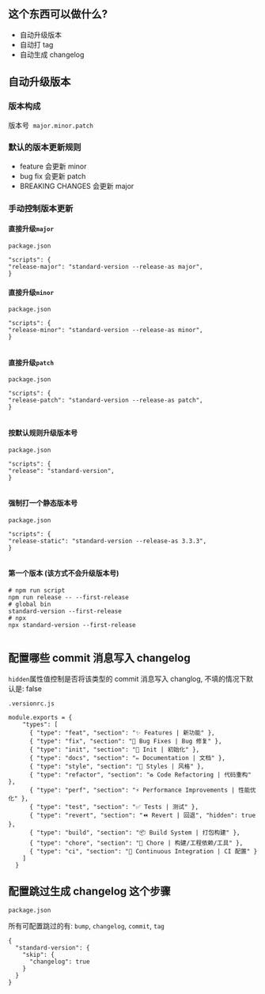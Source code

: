 ## 这个东西可以做什么?

- 自动升级版本
- 自动打 tag
- 自动生成 changelog

## 自动升级版本

### 版本构成

版本号  `major.minor.patch`

### 默认的版本更新规则

- feature 会更新 minor
- bug fix 会更新 patch
- BREAKING CHANGES 会更新 major

### 手动控制版本更新

#### 直接升级`major`

`package.json`

```
"scripts": {
"release-major": "standard-version --release-as major",
}
```

#### 直接升级`minor`

`package.json`

```
"scripts": {
"release-minor": "standard-version --release-as minor",
}


```

#### 直接升级`patch`

`package.json`

```
"scripts": {
"release-patch": "standard-version --release-as patch",
}


```

#### 按默认规则升级版本号

`package.json`

```
"scripts": {
"release": "standard-version",
}


```

#### 强制打一个静态版本号

`package.json`

```
"scripts": {
"release-static": "standard-version --release-as 3.3.3",
}


```

#### 第一个版本 (该方式不会升级版本号)

```
# npm run script
npm run release -- --first-release
# global bin
standard-version --first-release
# npx
npx standard-version --first-release


```

## 配置哪些 commit 消息写入 changelog

`hidden`属性值控制是否将该类型的 commit 消息写入 changlog, 不填的情况下默认是: false

`.versionrc.js`

```
module.exports = {
    "types": [
      { "type": "feat", "section": "✨ Features | 新功能" },
      { "type": "fix", "section": "🐛 Bug Fixes | Bug 修复" },
      { "type": "init", "section": "🎉 Init | 初始化" },
      { "type": "docs", "section": "✏️ Documentation | 文档" },
      { "type": "style", "section": "💄 Styles | 风格" },
      { "type": "refactor", "section": "♻️ Code Refactoring | 代码重构" },
      { "type": "perf", "section": "⚡ Performance Improvements | 性能优化" },
      { "type": "test", "section": "✅ Tests | 测试" },
      { "type": "revert", "section": "⏪ Revert | 回退", "hidden": true },
      { "type": "build", "section": "📦‍ Build System | 打包构建" },
      { "type": "chore", "section": "🚀 Chore | 构建/工程依赖/工具" },
      { "type": "ci", "section": "👷 Continuous Integration | CI 配置" }
    ]
  }
```

## 配置跳过生成 changelog 这个步骤

`package.json`

所有可配置跳过的有: `bump`, `changelog`, `commit`, `tag`

```
{
  "standard-version": {
    "skip": {
      "changelog": true
    }
  }
}


```
